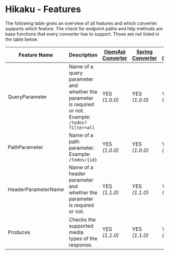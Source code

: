 # Hikaku - Features

The following table gives an overview of all features and which converter supports which feature.
The check for endpoint paths and http methods are base functions that every converter has to support. Those are not listed in the table below.

| Feature Name | Description | [OpenApi Converter](openapi.md)| [Spring Converter](spring.md) | [WADL Converter](wadl.md) |
| --- | --- | --- | --- | --- |
| QueryParameter | Name of a query parameter and whether the parameter is required or not. Example: `/todos?filter=all`| YES _(1.0.0)_ | YES _(1.0.0)_ | YES _(1.1.0)_ |
| PathParameter | Name of a path parameter. Example: `/todos/{id}`| YES _(1.0.0)_ | YES _(1.0.0)_ | YES _(1.1.0)_ |
| HeaderParameterName | Name of a header parameter and whether the parameter is required or not. | YES _(1.1.0)_ | YES _(1.1.0)_ | YES _(1.1.0)_ |
| Produces | Checks the supported media types of the response. | YES _(1.1.0)_ | YES _(1.1.0)_ | YES _(1.1.0)_ |